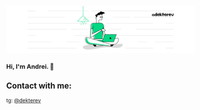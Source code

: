 ![image](https://github.com/dekterev/dekterev/blob/main/Green%20and%20White%20Technology%20LinkedIn%20Banner.png)
### Hi, I'm Andrei. 👋

<!--
**dekterev/dekterev** is a ✨ _special_ ✨ repository because its `README.md` (this file) appears on your GitHub profile.

Here are some ideas to get you started:

- 🔭 I’m currently working on ...
- 🌱 I’m currently learning ...
- 👯 I’m looking to collaborate on ...
- 🤔 I’m looking for help with ...
- 💬 Ask me about ...
- 📫 How to reach me: ...
- 😄 Pronouns: ...
- ⚡ Fun fact: ...
-->

## Contact with me:
tg: [@dekterev](https://telegram.org/dekterev)
